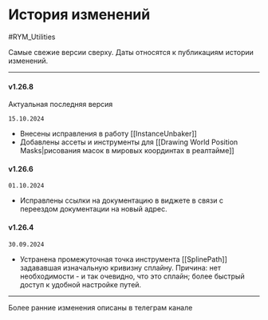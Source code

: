# История изменений

#RYM_Utilities

Самые свежие версии сверху. Даты относятся к публикациям истории изменений.

---


#### v1.26.8
Актуальная последняя версия

`15.10.2024`

* Внесены исправления в работу [[InstanceUnbaker]]
* Добавлены ассеты и инструменты для [[Drawing World Position Masks|рисования масок в мировых координтах в реалтайме]]

#### v1.26.6

`01.10.2024`

* Исправлены ссылки на документацию в виджете в связи с переездом документации на новый адрес.

#### v1.26.4

`30.09.2024`

* Устранена промежуточная точка инструмента [[SplinePath]] задававшая изначальную кривизну сплайну. Причина: нет необходимости - и так очевидно, что это сплайн; более быстрый доступ к удобной настройке путей.



---

Более ранние изменения описаны в телеграм канале 